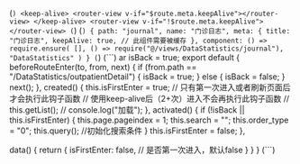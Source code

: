 (```)
  <keep-alive>
    <router-view v-if="$route.meta.keepAlive"></router-view>
  </keep-alive>
  <router-view v-if="!$route.meta.keepAlive"></router-view>
(```)
(```)
  {
    path: "journal",
    name: "门诊日志",
    meta: {
      title: "门诊日志",
      keepAlive: true, // 此组件需要被缓存
    },
    component: () =>
      require.ensure(
        [],
        () => require("@/views/DataStatistics/journal"),
        "DataStatistics"
    )
  }
(```)
(```)
ar isBack = true;
export default {
  beforeRouteEnter(to, from, next) {
    if (from.path == "/DataStatistics/outpatientDetail") {
      isBack = true;
    } else {
      isBack = false;
    }
    next();
  },
  created() {
    this.isFirstEnter = true;
    // 只有第一次进入或者刷新页面后才会执行此钩子函数
    // 使用keep-alive后（2+次）进入不会再执行此钩子函数
    // this.getList();
    // console.log("加载");
  },
  activated() {
    if (!isBack || this.isFirstEnter) {
      this.page.pageindex = 1;
      this.search = "";
      this.order_type = "0";
      this.query(); //初始化搜索条件
    }
    this.isFirstEnter = false;
  },

  data() {
    return {
      isFirstEnter: false, // 是否第一次进入，默认false
    }
  }
}
(```)
